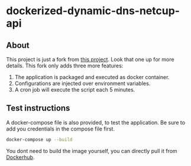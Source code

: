 # dockerized-dynamic-dns-netcup-api

## About

This project is just a fork from [this project](https://github.com/stecklars/dynamic-dns-netcup-api). Look that one up for more details.
This fork only adds three more features:

1) The application is packaged and executed as docker container.
2) Configurations are injected over environment variables.
3) A cron job will execute the script each 5 minutes.

## Test instructions

A docker-compose file is also provided, to test the application. Be sure to add you credentials in the compose file first.
```bash
docker-compose up --build
```

You dont need to build the image yourself, you can directly pull it from [Dockerhub](https://hub.docker.com/repository/docker/hikkoiri/dockerized-dynamic-dns-netcup-api).